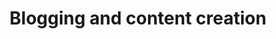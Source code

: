 ---
layout: category
category: blogging-and-content-creation
title: Blogging and content creation
description: Discover the best practices for creating compelling content and growing your online audience.
permalink: /blogging-and-content-creation/
---